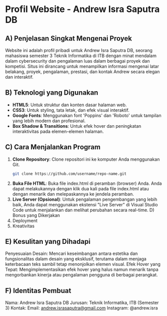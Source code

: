 # Profil Website - Andrew Isra Saputra DB

## A) Penjelasan Singkat Mengenai Proyek

Website ini adalah profil pribadi untuk Andrew Isra Saputra DB, seorang mahasiswa semester 3 Teknik Informatika di ITB dengan minat mendalam dalam cybersecurity dan pengalaman luas dalam berbagai proyek dan kompetisi. Situs ini dirancang untuk menampilkan informasi mengenai latar belakang, proyek, pengalaman, prestasi, dan kontak Andrew secara elegan dan interaktif.

## B) Teknologi yang Digunakan

- **HTML5**: Untuk struktur dan konten dasar halaman web.
- **CSS3**: Untuk styling, tata letak, dan efek visual interaktif.
- **Google Fonts**: Menggunakan font 'Poppins' dan 'Roboto' untuk tampilan yang lebih modern dan profesional.
- **Box Shadow & Transitions**: Untuk efek hover dan peningkatan interaktivitas pada elemen-elemen halaman.

## C) Cara Menjalankan Program

1. **Clone Repository**: Clone repositori ini ke komputer Anda menggunakan Git.
   ```bash
   git clone https://github.com/username/repo-name.git
2. **Buka File HTML**: Buka file index.html di peramban (browser) Anda.
Anda dapat melakukannya dengan klik dua kali pada file index.html atau dengan menarik dan melepaskannya ke jendela peramban.
3. **Live Server (Opsional)**: Untuk pengalaman pengembangan yang lebih baik, Anda dapat menggunakan ekstensi "Live Server" di Visual Studio Code untuk menjalankan dan melihat perubahan secara real-time.
D) Bonus yang Dikerjakan
 1. Deployment
 2. Kreativitas

## E) Kesulitan yang Dihadapi
Penyesuaian Desain: Mencari keseimbangan antara estetika dan fungsionalitas dalam desain yang eksklusif, terutama dalam menjaga keterbacaan teks sambil tetap menonjolkan elemen visual.
Efek Hover yang Tepat: Mengimplementasikan efek hover yang halus namun menarik tanpa mengorbankan kinerja atau pengalaman pengguna di berbagai perangkat.

## F) Identitas Pembuat
Nama: Andrew Isra Saputra DB
Jurusan: Teknik Informatika, ITB (Semester 3)
Kontak:
Email: andrew.israsaputra@gmail.com
Instagram: @andrew.isra
